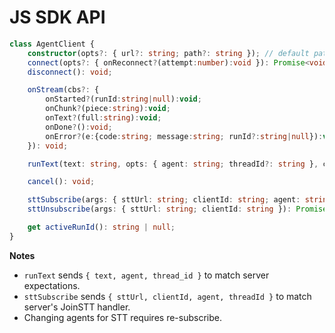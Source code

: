 # JS SDK API

```ts
class AgentClient {
	constructor(opts?: { url?: string; path?: string }); // default path: /socket.io
	connect(opts?: { onReconnect?(attempt:number):void }): Promise<void>;
	disconnect(): void;

	onStream(cbs?: {
		onStarted?(runId:string|null):void;
		onChunk?(piece:string):void;
		onText?(full:string):void;
		onDone?():void;
		onError?(e:{code:string; message:string; runId?:string|null}):void;
	}): void;

	runText(text: string, opts: { agent: string; threadId?: string }, cbs?: SameAsOnStream): Promise<{ runId:string|null; text:string }>;

	cancel(): void;

	sttSubscribe(args: { sttUrl: string; clientId: string; agent: string; threadId?: string }): Promise<void>;
	sttUnsubscribe(args: { sttUrl: string; clientId: string }): Promise<void>;

	get activeRunId(): string | null;
}
```

**Notes**

- `runText` sends `{ text, agent, thread_id }` to match server expectations.
- `sttSubscribe` sends `{ sttUrl, clientId, agent, threadId }` to match server's JoinSTT handler.
- Changing agents for STT requires re-subscribe.
